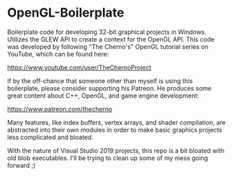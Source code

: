 # OpenGL-Boilerplate

Boilerplate code for developing 32-bit graphical projects in Windows. Utilizes the GLEW API to create a context for the OpenGL API. This code was developed by following "The Cherno's" OpenGL tutorial series on YouTube, which can be found here: 

https://www.youtube.com/user/TheChernoProject

If by the off-chance that someone other than myself is using this boilerplate, please consider supporting his Patreon. He produces some great content about C++, OpenGL, and game engine development:

https://www.patreon.com/thecherno

Many features, like index buffers, vertex arrays, and shader compilation, are abstracted into their own modules in order to make basic graphics projects less complicated and bloated.

With the nature of Visual Studio 2019 projects, this repo is a bit bloated with old blob executables. I'll be trying to clean up some of my mess going forward ;)
